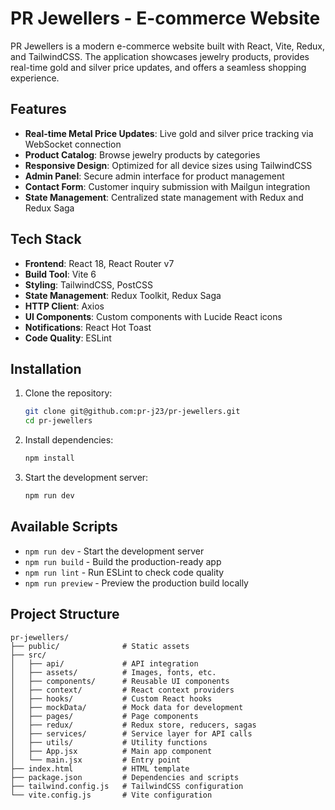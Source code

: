 # PR Jewellers - E-commerce Website

PR Jewellers is a modern e-commerce website built with React, Vite, Redux, and TailwindCSS. The application showcases jewelry products, provides real-time gold and silver price updates, and offers a seamless shopping experience.

## Features

- **Real-time Metal Price Updates**: Live gold and silver price tracking via WebSocket connection
- **Product Catalog**: Browse jewelry products by categories
- **Responsive Design**: Optimized for all device sizes using TailwindCSS
- **Admin Panel**: Secure admin interface for product management
- **Contact Form**: Customer inquiry submission with Mailgun integration
- **State Management**: Centralized state management with Redux and Redux Saga

## Tech Stack

- **Frontend**: React 18, React Router v7
- **Build Tool**: Vite 6
- **Styling**: TailwindCSS, PostCSS
- **State Management**: Redux Toolkit, Redux Saga
- **HTTP Client**: Axios
- **UI Components**: Custom components with Lucide React icons
- **Notifications**: React Hot Toast
- **Code Quality**: ESLint

## Installation

1. Clone the repository:
   ```bash
   git clone git@github.com:pr-j23/pr-jewellers.git
   cd pr-jewellers
   ```

2. Install dependencies:
   ```bash
   npm install
   ```

3. Start the development server:
   ```bash
   npm run dev
   ```

## Available Scripts

- `npm run dev` - Start the development server
- `npm run build` - Build the production-ready app
- `npm run lint` - Run ESLint to check code quality
- `npm run preview` - Preview the production build locally

## Project Structure

```
pr-jewellers/
├── public/              # Static assets
├── src/
│   ├── api/             # API integration
│   ├── assets/          # Images, fonts, etc.
│   ├── components/      # Reusable UI components
│   ├── context/         # React context providers
│   ├── hooks/           # Custom React hooks
│   ├── mockData/        # Mock data for development
│   ├── pages/           # Page components
│   ├── redux/           # Redux store, reducers, sagas
│   ├── services/        # Service layer for API calls
│   ├── utils/           # Utility functions
│   ├── App.jsx          # Main app component
│   └── main.jsx         # Entry point
├── index.html           # HTML template
├── package.json         # Dependencies and scripts
├── tailwind.config.js   # TailwindCSS configuration
└── vite.config.js       # Vite configuration
```